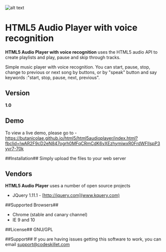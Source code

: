 

![alt text](http://i.epvpimg.com/JMDuaab.png)

# HTML5 Audio Player with voice recognition #

**HTML5 Audio Player with voice recognition** uses the HTML5 audio API to create playlists and play, pause and skip through tracks.

  Simple music player with voice recognition.
  You can start, pause, stop, change to previous or next song by buttons, or by "speak" button and say keywords :"start, stop, pause, next, previous".

## Version ##
**1.0**

## Demo ##
To view a live demo, please go to - https://butanicolae.github.io/html5/html5audioplayer/index.html?fbclid=IwAR2F9cD2eN847ogrh0MFqCRmCdK6vXEzhymiwxR0FrdWFlIspP3yvr7-70k


##Installation##
Simply upload the files to your web server

## Vendors ##
**HTML5 Audio Player** uses a number of open source projects

* JQuery 1.11.1 - [http://jquery.com](www.kquery.com)


##Supported Browsers##
* Chrome (stable and canary channel)
* IE 9 and 10


##License##
GNU/GPL

##Support##
If you are having issues getting this software to work, you can email support@codeskillet.com 
